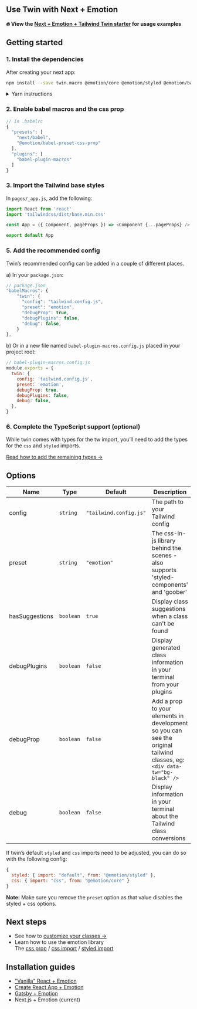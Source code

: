 ## Use Twin with Next + Emotion

**🔥 View the [Next + Emotion + Tailwind Twin starter](https://codesandbox.io/embed/next-tailwind-emotion-starter-8h2b2?module=%2Fpages%2Findex.js) for usage examples**

## Getting started

### 1. Install the dependencies

After creating your next app:

```bash
npm install --save twin.macro @emotion/core @emotion/styled @emotion/babel-preset-css-prop
```

<details>
  <summary>Yarn instructions</summary>

```bash
yarn add twin.macro @emotion/core @emotion/styled @emotion/babel-preset-css-prop
```

</details>

### 2. Enable babel macros and the css prop

```js
// In .babelrc
{
  "presets": [
    "next/babel",
    "@emotion/babel-preset-css-prop"
  ],
  "plugins": [
    "babel-plugin-macros"
  ]
}
```

### 3. Import the Tailwind base styles

In `pages/_app.js`, add the following:

```js
import React from 'react'
import 'tailwindcss/dist/base.min.css'

const App = ({ Component, pageProps }) => <Component {...pageProps} />

export default App
```

### 5. Add the recommended config

Twin’s recommended config can be added in a couple of different places.

a) In your `package.json`:

```js
// package.json
"babelMacros": {
    "twin": {
      "config": "tailwind.config.js",
      "preset": "emotion",
      "debugProp": true,
      "debugPlugins": false,
      "debug": false,
    }
},
```

b) Or in a new file named `babel-plugin-macros.config.js` placed in your project root:

```js
// babel-plugin-macros.config.js
module.exports = {
  twin: {
    config: 'tailwind.config.js',
    preset: 'emotion',
    debugProp: true,
    debugPlugins: false,
    debug: false,
  },
}
```

### 6. Complete the TypeScript support (optional)

While twin comes with types for the tw import, you’ll need to add the types for the `css` and `styled` imports.

[Read how to add the remaining types →](typescript.md)

## Options

| Name           | Type      | Default                | Description                                                                                                               |
| -------------- | --------- | ---------------------- | ------------------------------------------------------------------------------------------------------------------------- |
| config         | `string`  | `"tailwind.config.js"` | The path to your Tailwind config                                                                                          |
| preset         | `string`  | `"emotion"`            | The css-in-js library behind the scenes - also supports 'styled-components' and 'goober'                                  |
| hasSuggestions | `boolean` | `true`                 | Display class suggestions when a class can't be found                                                                     |
| debugPlugins   | `boolean` | `false`                | Display generated class information in your terminal from your plugins                                                    |
| debugProp      | `boolean` | `false`                | Add a prop to your elements in development so you can see the original tailwind classes, eg: `<div data-tw="bg-black" />` |
| debug          | `boolean` | `false`                | Display information in your terminal about the Tailwind class conversions                                                 |

If twin’s default `styled` and `css` imports need to be adjusted, you can do so with the following config:<br/>

```js
{
  styled: { import: "default", from: "@emotion/styled" },
  css: { import: "css", from: "@emotion/core" }
}
```

**Note:** Make sure you remove the `preset` option as that value disables the styled + css options.

## Next steps

- See how to [customize your classes →](../customizing-config.md)
- Learn how to use the emotion library<br/>
  The [css prop](https://emotion.sh/docs/css-prop) / [css import](https://emotion.sh/docs/css-prop#string-styles) / [styled import](https://emotion.sh/docs/styled)

## Installation guides

- ["Vanilla" React + Emotion](react.md)
- [Create React App + Emotion](create-react-app.md)
- [Gatsby + Emotion](gatsby.md)
- Next.js + Emotion (current)
